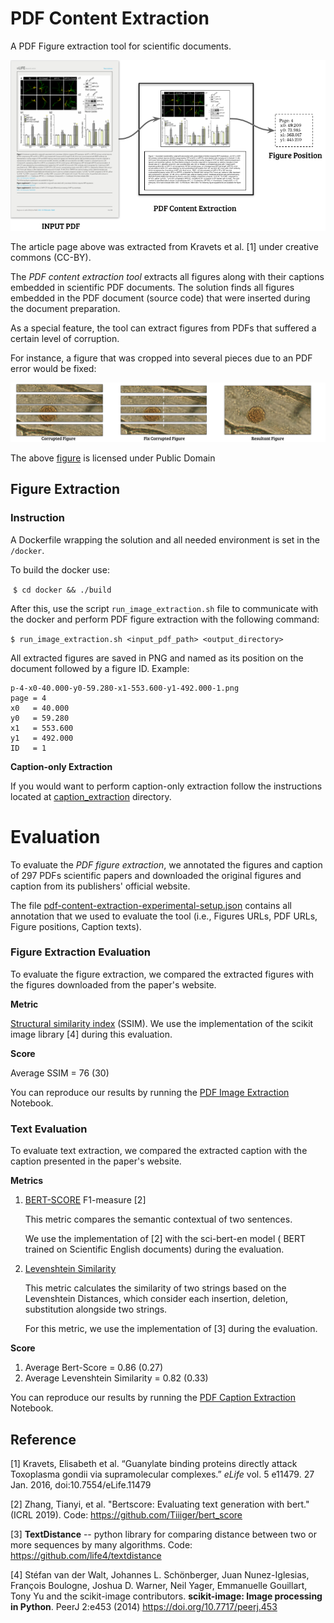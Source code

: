 # PDF Content Extraction 
A  PDF Figure extraction tool for scientific documents.



![](.figs/PDF-content-extraction.png)

The article page above was extracted from Kravets et al. [1] under creative commons (CC-BY).





The *PDF content extraction tool* extracts all figures along with their captions embedded in scientific PDF documents. The solution finds all figures embedded in the PDF document (source code) that were inserted during the document preparation.

As a special feature, the tool can extract figures from PDFs that suffered a certain level of corruption.

For instance, a figure that was cropped into several pieces due to an PDF error would be fixed:

![](.figs/PDF-corrupted-figure.png)

The above [figure](https://www.flickr.com/photos/146824358@N03/34062338520) is licensed under Public Domain 





## Figure Extraction

### Instruction

A Dockerfile wrapping the solution and all needed environment is set in the `/docker`. 

To build the docker use:

​	`$ cd docker && ./build`

After this, use the script `run_image_extraction.sh` file to communicate with the docker and perform PDF figure extraction with the following command:

` $ run_image_extraction.sh <input_pdf_path> <output_directory> ` 



All extracted figures are saved in PNG and named as its position on the document followed by a figure ID. Example:

```
p-4-x0-40.000-y0-59.280-x1-553.600-y1-492.000-1.png
page = 4
x0   = 40.000
y0   = 59.280
x1   = 553.600
y1   = 492.000
ID   = 1
```



**Caption-only Extraction**

If you would want to perform caption-only extraction follow the instructions located at [caption_extraction](https://github.com/danielmoreira/sciint/tree/pdf-content-extraction/caption_extraction) directory.



# Evaluation

To evaluate the *PDF figure extraction*, we annotated the figures and caption of 297 PDFs scientific papers and downloaded the original figures and caption from its publishers' official website.

The file [pdf-content-extraction-experimental-setup.json](dataset_tasks/pdf-content-extraction/pdf-content-extraction-experimental-setup.json) contains all annotation that we used to evaluate the tool (i.e., Figures URLs, PDF URLs, Figure positions, Caption texts).



### Figure Extraction Evaluation

To evaluate the figure extraction, we compared the extracted figures with the figures downloaded from the paper's website.

**Metric**

[Structural similarity index](https://en.wikipedia.org/wiki/Structural_similarity) (SSIM).
We use the implementation of the scikit image library [4] during this evaluation.

**Score**

Average SSIM  = 76 (30)



You can reproduce our results by running the [PDF Image Extraction](PDF%20Image%20Extraction.ipynb) Notebook.



### Text Evaluation 

To evaluate text extraction, we compared the extracted caption with the caption presented in the paper's website.

**Metrics**

1. [BERT-SCORE](https://arxiv.org/abs/1904.09675) F1-measure [2]

   This metric compares the semantic contextual of two sentences.

   We use the implementation of [2] with the sci-bert-en model ( BERT trained on  Scientific English documents) during the evaluation. 

2. [Levenshtein Similarity](https://en.wikipedia.org/wiki/Levenshtein_distance)

   This metric calculates the similarity of two strings based on the Levenshtein Distances, which consider each insertion, deletion, substitution alongside two strings.

   For this metric, we use the implementation of [3] during the evaluation.

**Score**

1. Average Bert-Score = 0.86 (0.27)
2. Average Levenshtein Similarity = 0.82  (0.33)

You can reproduce our results by running the [PDF Caption Extraction](PDF%20Caption%20Extraction.ipynb) Notebook.



## Reference

[1]  Kravets, Elisabeth et al. “Guanylate binding proteins directly attack Toxoplasma gondii via supramolecular complexes.” *eLife* vol. 5 e11479. 27 Jan. 2016, doi:10.7554/eLife.11479

[2] Zhang, Tianyi, et al. "Bertscore: Evaluating text generation with bert." (ICRL 2019).  Code: https://github.com/Tiiiger/bert_score

[3] **TextDistance** -- python library for comparing distance between two or more sequences by many algorithms. Code: https://github.com/life4/textdistance

[4]  Stéfan van der Walt, Johannes L. Schönberger, Juan Nunez-Iglesias, François Boulogne, Joshua D. Warner, Neil Yager, Emmanuelle Gouillart, Tony Yu and the scikit-image contributors. **scikit-image: Image processing in Python**. PeerJ 2:e453 (2014) https://doi.org/10.7717/peerj.453